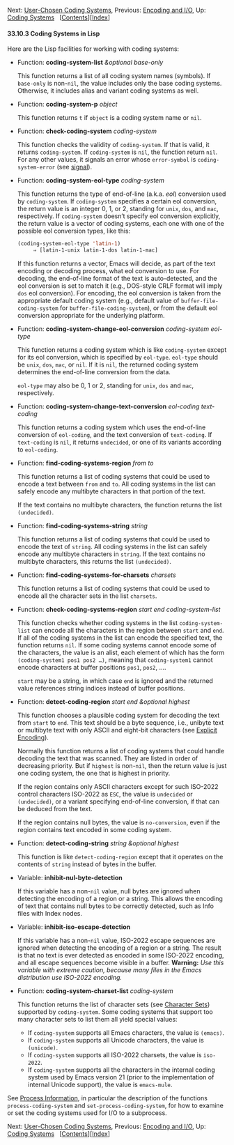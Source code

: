 

Next: [User-Chosen Coding Systems](User_002dChosen-Coding-Systems.html), Previous: [Encoding and I/O](Encoding-and-I_002fO.html), Up: [Coding Systems](Coding-Systems.html)   \[[Contents](index.html#SEC_Contents "Table of contents")]\[[Index](Index.html "Index")]

#### 33.10.3 Coding Systems in Lisp

Here are the Lisp facilities for working with coding systems:

*   Function: **coding-system-list** *\&optional base-only*

    This function returns a list of all coding system names (symbols). If `base-only` is non-`nil`, the value includes only the base coding systems. Otherwise, it includes alias and variant coding systems as well.

<!---->

*   Function: **coding-system-p** *object*

    This function returns `t` if `object` is a coding system name or `nil`.

<!---->

*   Function: **check-coding-system** *coding-system*

    This function checks the validity of `coding-system`. If that is valid, it returns `coding-system`. If `coding-system` is `nil`, the function return `nil`. For any other values, it signals an error whose `error-symbol` is `coding-system-error` (see [signal](Signaling-Errors.html)).

<!---->

*   Function: **coding-system-eol-type** *coding-system*

    This function returns the type of end-of-line (a.k.a. *eol*) conversion used by `coding-system`. If `coding-system` specifies a certain eol conversion, the return value is an integer 0, 1, or 2, standing for `unix`, `dos`, and `mac`, respectively. If `coding-system` doesn’t specify eol conversion explicitly, the return value is a vector of coding systems, each one with one of the possible eol conversion types, like this:

    ```lisp
    (coding-system-eol-type 'latin-1)
         ⇒ [latin-1-unix latin-1-dos latin-1-mac]
    ```

    If this function returns a vector, Emacs will decide, as part of the text encoding or decoding process, what eol conversion to use. For decoding, the end-of-line format of the text is auto-detected, and the eol conversion is set to match it (e.g., DOS-style CRLF format will imply `dos` eol conversion). For encoding, the eol conversion is taken from the appropriate default coding system (e.g., default value of `buffer-file-coding-system` for `buffer-file-coding-system`), or from the default eol conversion appropriate for the underlying platform.

<!---->

*   Function: **coding-system-change-eol-conversion** *coding-system eol-type*

    This function returns a coding system which is like `coding-system` except for its eol conversion, which is specified by `eol-type`. `eol-type` should be `unix`, `dos`, `mac`, or `nil`. If it is `nil`, the returned coding system determines the end-of-line conversion from the data.

    `eol-type` may also be 0, 1 or 2, standing for `unix`, `dos` and `mac`, respectively.

<!---->

*   Function: **coding-system-change-text-conversion** *eol-coding text-coding*

    This function returns a coding system which uses the end-of-line conversion of `eol-coding`, and the text conversion of `text-coding`. If `text-coding` is `nil`, it returns `undecided`, or one of its variants according to `eol-coding`.

<!---->

*   Function: **find-coding-systems-region** *from to*

    This function returns a list of coding systems that could be used to encode a text between `from` and `to`. All coding systems in the list can safely encode any multibyte characters in that portion of the text.

    If the text contains no multibyte characters, the function returns the list `(undecided)`.

<!---->

*   Function: **find-coding-systems-string** *string*

    This function returns a list of coding systems that could be used to encode the text of `string`. All coding systems in the list can safely encode any multibyte characters in `string`. If the text contains no multibyte characters, this returns the list `(undecided)`.

<!---->

*   Function: **find-coding-systems-for-charsets** *charsets*

    This function returns a list of coding systems that could be used to encode all the character sets in the list `charsets`.

<!---->

*   Function: **check-coding-systems-region** *start end coding-system-list*

    This function checks whether coding systems in the list `coding-system-list` can encode all the characters in the region between `start` and `end`. If all of the coding systems in the list can encode the specified text, the function returns `nil`. If some coding systems cannot encode some of the characters, the value is an alist, each element of which has the form `(coding-system1 pos1 pos2 …)`, meaning that `coding-system1` cannot encode characters at buffer positions `pos1`, `pos2`, ....

    `start` may be a string, in which case `end` is ignored and the returned value references string indices instead of buffer positions.

<!---->

*   Function: **detect-coding-region** *start end \&optional highest*

    This function chooses a plausible coding system for decoding the text from `start` to `end`. This text should be a byte sequence, i.e., unibyte text or multibyte text with only ASCII and eight-bit characters (see [Explicit Encoding](Explicit-Encoding.html)).

    Normally this function returns a list of coding systems that could handle decoding the text that was scanned. They are listed in order of decreasing priority. But if `highest` is non-`nil`, then the return value is just one coding system, the one that is highest in priority.

    If the region contains only ASCII characters except for such ISO-2022 control characters ISO-2022 as `ESC`, the value is `undecided` or `(undecided)`, or a variant specifying end-of-line conversion, if that can be deduced from the text.

    If the region contains null bytes, the value is `no-conversion`, even if the region contains text encoded in some coding system.

<!---->

*   Function: **detect-coding-string** *string \&optional highest*

    This function is like `detect-coding-region` except that it operates on the contents of `string` instead of bytes in the buffer.

<!---->

*   Variable: **inhibit-nul-byte-detection**

    If this variable has a non-`nil` value, null bytes are ignored when detecting the encoding of a region or a string. This allows the encoding of text that contains null bytes to be correctly detected, such as Info files with Index nodes.

<!---->

*   Variable: **inhibit-iso-escape-detection**

    If this variable has a non-`nil` value, ISO-2022 escape sequences are ignored when detecting the encoding of a region or a string. The result is that no text is ever detected as encoded in some ISO-2022 encoding, and all escape sequences become visible in a buffer. **Warning:** *Use this variable with extreme caution, because many files in the Emacs distribution use ISO-2022 encoding.*

<!---->

*   Function: **coding-system-charset-list** *coding-system*

    This function returns the list of character sets (see [Character Sets](Character-Sets.html)) supported by `coding-system`. Some coding systems that support too many character sets to list them all yield special values:

    *   If `coding-system` supports all Emacs characters, the value is `(emacs)`.
    *   If `coding-system` supports all Unicode characters, the value is `(unicode)`.
    *   If `coding-system` supports all ISO-2022 charsets, the value is `iso-2022`.
    *   If `coding-system` supports all the characters in the internal coding system used by Emacs version 21 (prior to the implementation of internal Unicode support), the value is `emacs-mule`.

See [Process Information](Process-Information.html#Coding-systems-for-a-subprocess), in particular the description of the functions `process-coding-system` and `set-process-coding-system`, for how to examine or set the coding systems used for I/O to a subprocess.

Next: [User-Chosen Coding Systems](User_002dChosen-Coding-Systems.html), Previous: [Encoding and I/O](Encoding-and-I_002fO.html), Up: [Coding Systems](Coding-Systems.html)   \[[Contents](index.html#SEC_Contents "Table of contents")]\[[Index](Index.html "Index")]
